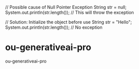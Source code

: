 
// Possible cause of Null Pointer Exception
String str = null;
System.out.println(str.length()); // This will throw the exception

// Solution: Initialize the object before use
String str = "Hello";
System.out.println(str.length()); // No exception
# ou-generativeai-pro
ou-generativeai-pro
